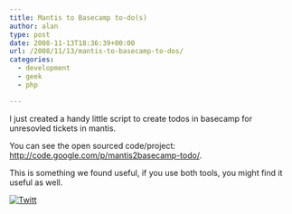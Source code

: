 ```yaml
---
title: Mantis to Basecamp to-do(s)
author: alan
type: post
date: 2008-11-13T18:36:39+00:00
url: /2008/11/13/mantis-to-basecamp-to-dos/
categories:
  - development
  - geek
  - php

---
```

I just created a handy little script to create todos in basecamp for unresovled tickets in mantis.

You can see the open sourced code/project: <http://code.google.com/p/mantis2basecamp-todo/>.

This is something we found useful, if you use both tools, you might find it useful as well.

<div class="twttr_button">
  <a href="http://twitter.com/share?url=https://zeroasterisk.com/2008/11/13/mantis-to-basecamp-to-dos/&text=Mantis+to+Basecamp+to-do%28s%29" target="_blank" title="Click here if you like this article."> <img src="http://zeroasterisk.com/wp-content/plugins/twitter-plugin/images/twitt.gif" alt="Twitt" /> </a>
</div>